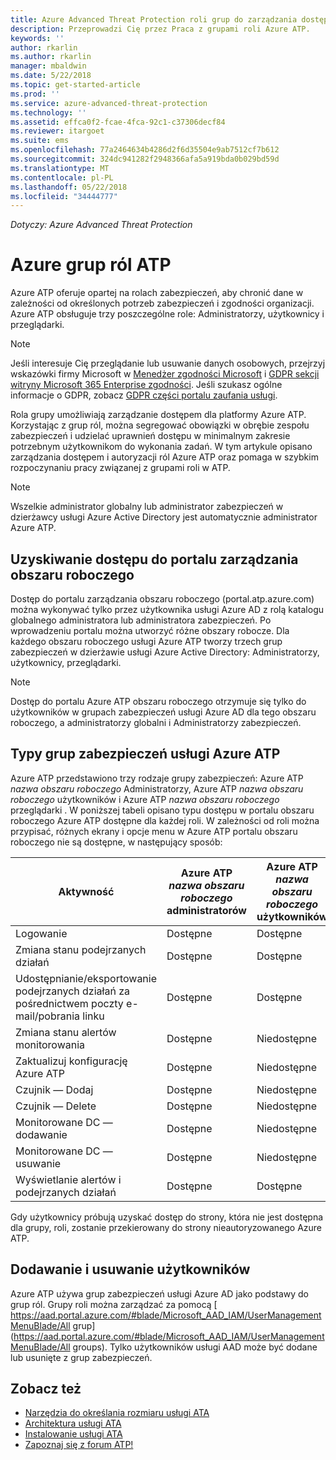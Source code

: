 ```yaml
---
title: Azure Advanced Threat Protection roli grup do zarządzania dostępem | Dokumentacja firmy Microsoft
description: Przeprowadzi Cię przez Praca z grupami roli Azure ATP.
keywords: ''
author: rkarlin
ms.author: rkarlin
manager: mbaldwin
ms.date: 5/22/2018
ms.topic: get-started-article
ms.prod: ''
ms.service: azure-advanced-threat-protection
ms.technology: ''
ms.assetid: effca0f2-fcae-4fca-92c1-c37306decf84
ms.reviewer: itargoet
ms.suite: ems
ms.openlocfilehash: 77a2464634b4286d2f6d35504e9ab7512cf7b612
ms.sourcegitcommit: 324dc941282f2948366afa5a919bda0b029bd59d
ms.translationtype: MT
ms.contentlocale: pl-PL
ms.lasthandoff: 05/22/2018
ms.locfileid: "34444777"
---
```

*Dotyczy: Azure Advanced Threat Protection*




# <a name="azure-atp-role-groups"></a>Azure grup ról ATP

Azure ATP oferuje opartej na rolach zabezpieczeń, aby chronić dane w zależności od określonych potrzeb zabezpieczeń i zgodności organizacji. Azure ATP obsługuje trzy poszczególne role: Administratorzy, użytkownicy i przeglądarki. 

> [!NOTE]
> Jeśli interesuje Cię przeglądanie lub usuwanie danych osobowych, przejrzyj wskazówki firmy Microsoft w [Menedżer zgodności Microsoft](https://servicetrust.microsoft.com/ComplianceManager) i [GDPR sekcji witryny Microsoft 365 Enterprise zgodności](https://docs.microsoft.com/en-us/microsoft-365/compliance/gdpr). Jeśli szukasz ogólne informacje o GDPR, zobacz [GDPR części portalu zaufania usługi](https://servicetrust.microsoft.com/ViewPage/GDPRGetStarted).

Rola grupy umożliwiają zarządzanie dostępem dla platformy Azure ATP. Korzystając z grup ról, można segregować obowiązki w obrębie zespołu zabezpieczeń i udzielać uprawnień dostępu w minimalnym zakresie potrzebnym użytkownikom do wykonania zadań. W tym artykule opisano zarządzania dostępem i autoryzacji ról Azure ATP oraz pomaga w szybkim rozpoczynaniu pracy związanej z grupami roli w ATP.

> [!NOTE]
> Wszelkie administrator globalny lub administrator zabezpieczeń w dzierżawcy usługi Azure Active Directory jest automatycznie administrator Azure ATP.

## <a name="accessing-the-workspace-management-portal"></a>Uzyskiwanie dostępu do portalu zarządzania obszaru roboczego

Dostęp do portalu zarządzania obszaru roboczego (portal.atp.azure.com) można wykonywać tylko przez użytkownika usługi Azure AD z rolą katalogu globalnego administratora lub administratora zabezpieczeń. Po wprowadzeniu portalu można utworzyć różne obszary robocze. Dla każdego obszaru roboczego usługi Azure ATP tworzy trzech grup zabezpieczeń w dzierżawie usługi Azure Active Directory: Administratorzy, użytkownicy, przeglądarki. 

> [!NOTE]
> Dostęp do portalu Azure ATP obszaru roboczego otrzymuje się tylko do użytkowników w grupach zabezpieczeń usługi Azure AD dla tego obszaru roboczego, a administratorzy globalni i Administratorzy zabezpieczeń.


## <a name="types-of-azure-atp-security-groups"></a>Typy grup zabezpieczeń usługi Azure ATP 

Azure ATP przedstawiono trzy rodzaje grupy zabezpieczeń: Azure ATP *nazwa obszaru roboczego* Administratorzy, Azure ATP *nazwa obszaru roboczego* użytkowników i Azure ATP *nazwa obszaru roboczego* przeglądarki . W poniższej tabeli opisano typu dostępu w portalu obszaru roboczego Azure ATP dostępne dla każdej roli. W zależności od roli można przypisać, różnych ekrany i opcje menu w Azure ATP portalu obszaru roboczego nie są dostępne, w następujący sposób:

|Aktywność |Azure ATP *nazwa obszaru roboczego* administratorów|Azure ATP *nazwa obszaru roboczego* użytkowników|Azure ATP *nazwa obszaru roboczego* przeglądarki|
|----|----|----|----|
|Logowanie|Dostępne|Dostępne|Dostępne|
|Zmiana stanu podejrzanych działań|Dostępne|Dostępne|Niedostępne|
|Udostępnianie/eksportowanie podejrzanych działań za pośrednictwem poczty e-mail/pobrania linku|Dostępne|Dostępne|Dostępne|
|Zmiana stanu alertów monitorowania|Dostępne|Niedostępne|Niedostępne|
|Zaktualizuj konfigurację Azure ATP|Dostępne|Niedostępne|Niedostępne|
|Czujnik — Dodaj|Dostępne|Niedostępne|Niedostępne|
|Czujnik — Delete |Dostępne|Niedostępne|Niedostępne|
|Monitorowane DC — dodawanie |Dostępne|Niedostępne|Niedostępne|
|Monitorowane DC — usuwanie|Dostępne|Niedostępne|Niedostępne|
|Wyświetlanie alertów i podejrzanych działań|Dostępne|Dostępne|Dostępne|


Gdy użytkownicy próbują uzyskać dostęp do strony, która nie jest dostępna dla grupy, roli, zostanie przekierowany do strony nieautoryzowanego Azure ATP. 

## <a name="add-and-remove-users"></a>Dodawanie i usuwanie użytkowników 

Azure ATP używa grup zabezpieczeń usługi Azure AD jako podstawy do grup ról. Grupy roli można zarządzać za pomocą [ https://aad.portal.azure.com/#blade/Microsoft_AAD_IAM/UserManagementMenuBlade/All grup](https://aad.portal.azure.com/#blade/Microsoft_AAD_IAM/UserManagementMenuBlade/All groups).  Tylko użytkowników usługi AAD może być dodane lub usunięte z grup zabezpieczeń. 


## <a name="see-also"></a>Zobacz też
- [Narzędzia do określania rozmiaru usługi ATA](http://aka.ms/aatpsizingtool)
- [Architektura usługi ATA](atp-architecture.md)
- [Instalowanie usługi ATA](install-atp-step1.md)
- [Zapoznaj się z forum ATP!](https://aka.ms/azureatpcommunity)

